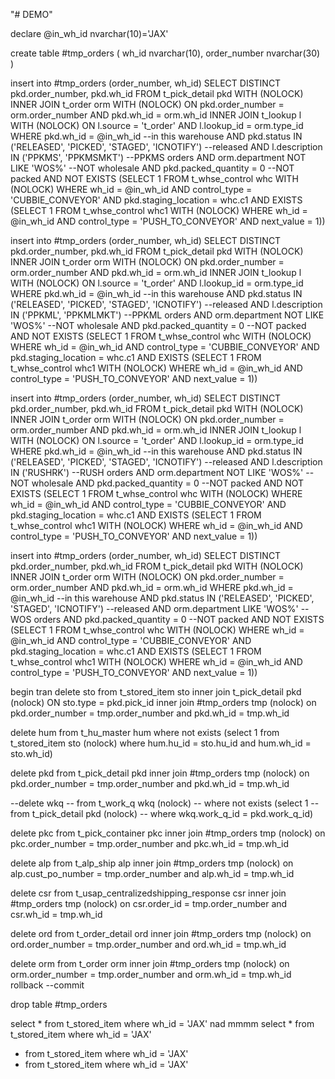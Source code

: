 "# DEMO" 

declare @in_wh_id nvarchar(10)='JAX'

create table #tmp_orders (
	wh_id nvarchar(10),
	order_number nvarchar(30)
)

insert into #tmp_orders (order_number, wh_id)
SELECT DISTINCT pkd.order_number, pkd.wh_id
FROM t_pick_detail pkd WITH (NOLOCK)
INNER JOIN t_order orm WITH (NOLOCK)
	ON pkd.order_number = orm.order_number
	AND pkd.wh_id = orm.wh_id
INNER JOIN t_lookup l WITH (NOLOCK)
	ON l.source = 't_order'
	AND l.lookup_id = orm.type_id
WHERE pkd.wh_id = @in_wh_id											--in this warehouse
	AND pkd.status IN ('RELEASED', 'PICKED', 'STAGED', 'ICNOTIFY')					--released
	AND l.description IN ('PPKMS', 'PPKMSMKT')							--PPKMS orders
	AND orm.department NOT LIKE 'WOS%'									--NOT wholesale
	AND pkd.packed_quantity = 0										--NOT packed
	AND NOT EXISTS (SELECT 1
					FROM t_whse_control whc WITH (NOLOCK)
					WHERE wh_id = @in_wh_id
					AND control_type = 'CUBBIE_CONVEYOR'
					AND pkd.staging_location = whc.c1
					AND EXISTS (SELECT 1
									FROM t_whse_control whc1 WITH (NOLOCK)
									WHERE wh_id = @in_wh_id
									AND control_type = 'PUSH_TO_CONVEYOR'
									AND next_value = 1))

insert into #tmp_orders (order_number, wh_id)
SELECT DISTINCT pkd.order_number, pkd.wh_id
FROM t_pick_detail pkd WITH (NOLOCK)
INNER JOIN t_order orm WITH (NOLOCK)
	ON pkd.order_number = orm.order_number
	AND pkd.wh_id = orm.wh_id
INNER JOIN t_lookup l WITH (NOLOCK)
	ON l.source = 't_order'
	AND l.lookup_id = orm.type_id
WHERE pkd.wh_id = @in_wh_id											--in this warehouse
	AND pkd.status IN ('RELEASED', 'PICKED', 'STAGED', 'ICNOTIFY')					--released
	AND l.description IN ('PPKML', 'PPKMLMKT')							--PPKML orders
	AND orm.department NOT LIKE 'WOS%'									--NOT wholesale
	AND pkd.packed_quantity = 0										--NOT packed
	AND NOT EXISTS (SELECT 1
					FROM t_whse_control whc WITH (NOLOCK)
					WHERE wh_id = @in_wh_id
					AND control_type = 'CUBBIE_CONVEYOR'
					AND pkd.staging_location = whc.c1
					AND EXISTS (SELECT 1
									FROM t_whse_control whc1 WITH (NOLOCK)
									WHERE wh_id = @in_wh_id
									AND control_type = 'PUSH_TO_CONVEYOR'
									AND next_value = 1))

insert into #tmp_orders (order_number, wh_id)
SELECT DISTINCT pkd.order_number, pkd.wh_id
FROM t_pick_detail pkd WITH (NOLOCK)
INNER JOIN t_order orm WITH (NOLOCK)
	ON pkd.order_number = orm.order_number
AND pkd.wh_id = orm.wh_id
INNER JOIN t_lookup l WITH (NOLOCK)
	ON l.source = 't_order'
AND l.lookup_id = orm.type_id
WHERE pkd.wh_id = @in_wh_id											--in this warehouse
AND pkd.status IN ('RELEASED', 'PICKED', 'STAGED', 'ICNOTIFY')					--released
AND l.description IN ('RUSHRK')							--RUSH orders
AND orm.department NOT LIKE 'WOS%'									--NOT wholesale
AND pkd.packed_quantity = 0											--NOT packed
AND NOT EXISTS (SELECT 1
					FROM t_whse_control whc WITH (NOLOCK)
					WHERE wh_id = @in_wh_id
					AND control_type = 'CUBBIE_CONVEYOR'
					AND pkd.staging_location = whc.c1
					AND EXISTS (SELECT 1
									FROM t_whse_control whc1 WITH (NOLOCK)
									WHERE wh_id = @in_wh_id
									AND control_type = 'PUSH_TO_CONVEYOR'
									AND next_value = 1))

insert into #tmp_orders (order_number, wh_id)
SELECT DISTINCT pkd.order_number, pkd.wh_id
FROM t_pick_detail pkd WITH (NOLOCK)
INNER JOIN t_order orm WITH (NOLOCK)
ON pkd.order_number = orm.order_number
AND pkd.wh_id = orm.wh_id
WHERE pkd.wh_id = @in_wh_id											--in this warehouse
AND pkd.status IN ('RELEASED', 'PICKED', 'STAGED', 'ICNOTIFY')					--released
AND orm.department LIKE 'WOS%'										--WOS orders
AND pkd.packed_quantity = 0											--NOT packed
AND NOT EXISTS (SELECT 1
					FROM t_whse_control whc WITH (NOLOCK)
					WHERE wh_id = @in_wh_id
					AND control_type = 'CUBBIE_CONVEYOR'
					AND pkd.staging_location = whc.c1
					AND EXISTS (SELECT 1
									FROM t_whse_control whc1 WITH (NOLOCK)
									WHERE wh_id = @in_wh_id
									AND control_type = 'PUSH_TO_CONVEYOR'
									AND next_value = 1))

begin tran
delete sto
  from t_stored_item sto
 inner join t_pick_detail pkd (nolock)
    ON sto.type = pkd.pick_id
 inner join #tmp_orders tmp (nolock)
    on pkd.order_number = tmp.order_number
   and pkd.wh_id = tmp.wh_id

delete hum
  from t_hu_master hum
 where not exists (select 1
					 from t_stored_item sto (nolock)
					where hum.hu_id = sto.hu_id
					  and hum.wh_id = sto.wh_id)

delete pkd
  from t_pick_detail pkd
 inner join #tmp_orders tmp (nolock)
    on pkd.order_number = tmp.order_number
   and pkd.wh_id = tmp.wh_id

--delete wkq
--  from t_work_q wkq (nolock)
-- where not exists (select 1
--					 from t_pick_detail pkd (nolock)
--					where wkq.work_q_id = pkd.work_q_id)
   
delete pkc
  from t_pick_container pkc
 inner join #tmp_orders tmp (nolock)
    on pkc.order_number = tmp.order_number
   and pkc.wh_id = tmp.wh_id

delete alp
  from t_alp_ship alp
 inner join #tmp_orders tmp (nolock)
    on alp.cust_po_number = tmp.order_number
   and alp.wh_id = tmp.wh_id

delete csr
  from t_usap_centralizedshipping_response csr
 inner join #tmp_orders tmp (nolock)
    on csr.order_id = tmp.order_number
   and csr.wh_id = tmp.wh_id

delete ord
  from t_order_detail ord
 inner join #tmp_orders tmp (nolock)
    on ord.order_number = tmp.order_number
   and ord.wh_id = tmp.wh_id

delete orm
  from t_order orm
 inner join #tmp_orders tmp (nolock)
    on orm.order_number = tmp.order_number
   and orm.wh_id = tmp.wh_id
rollback
--commit

drop table #tmp_orders

select * from t_stored_item where wh_id = 'JAX' nad mmmm
select  * from t_stored_item where wh_id = 'JAX' 
 * from t_stored_item where wh_id = 'JAX' 
  * from t_stored_item where wh_id = 'JAX' 